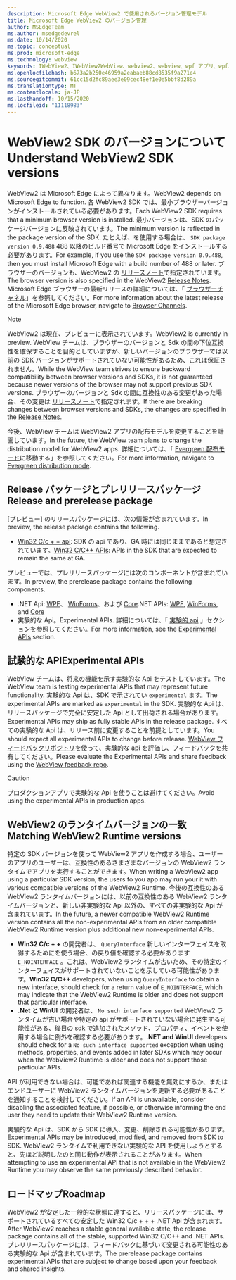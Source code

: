 ```yaml
---
description: Microsoft Edge WebView2 で使用されるバージョン管理モデル
title: Microsoft Edge WebView2 のバージョン管理
author: MSEdgeTeam
ms.author: msedgedevrel
ms.date: 10/14/2020
ms.topic: conceptual
ms.prod: microsoft-edge
ms.technology: webview
keywords: IWebView2、IWebView2WebView、webview2、webview、wpf アプリ、wpf、edge、ICoreWebView2、ICoreWebView2Host、browser control、edge html
ms.openlocfilehash: b673a2b250e46959a2eabaeb88cd8535f9a271e4
ms.sourcegitcommit: 61cc15d2fc89aee3e09cec48ef1e0e5bbf8d289a
ms.translationtype: MT
ms.contentlocale: ja-JP
ms.lasthandoff: 10/15/2020
ms.locfileid: "11118983"
---
```

# <span data-ttu-id="fce5c-104">WebView2 SDK のバージョンについて</span><span class="sxs-lookup"><span data-stu-id="fce5c-104">Understand WebView2 SDK versions</span></span>  

<span data-ttu-id="fce5c-105">WebView2 は Microsoft Edge によって異なります。</span><span class="sxs-lookup"><span data-stu-id="fce5c-105">WebView2 depends on Microsoft Edge to function.</span></span>  <span data-ttu-id="fce5c-106">各 WebView2 SDK では、最小ブラウザーバージョンがインストールされている必要があります。</span><span class="sxs-lookup"><span data-stu-id="fce5c-106">Each WebView2 SDK requires that a minimum browser version is installed.</span></span>  <span data-ttu-id="fce5c-107">最小バージョンは、SDK のパッケージバージョンに反映されています。</span><span class="sxs-lookup"><span data-stu-id="fce5c-107">The minimum version is reflected in the package version of the SDK.</span></span>  <span data-ttu-id="fce5c-108">たとえば、を使用する場合は、 `SDK package version 0.9.488` 488 以降のビルド番号で Microsoft Edge をインストールする必要があります。</span><span class="sxs-lookup"><span data-stu-id="fce5c-108">For example, if you use the `SDK package version 0.9.488`, then you must install Microsoft Edge with a build number of 488 or later.</span></span>  <span data-ttu-id="fce5c-109">ブラウザーのバージョンも、WebView2 の [リリースノート][Releasenotes]で指定されています。</span><span class="sxs-lookup"><span data-stu-id="fce5c-109">The browser version is also specified in the WebView2 [Release Notes][Releasenotes].</span></span>  <span data-ttu-id="fce5c-110">Microsoft Edge ブラウザーの最新リリースの詳細については、「 [ブラウザーチャネル][DeployedgeChannels]」を参照してください。</span><span class="sxs-lookup"><span data-stu-id="fce5c-110">For more information about the latest release of the Microsoft Edge browser, navigate to [Browser Channels][DeployedgeChannels].</span></span>  

> [!NOTE]
> <span data-ttu-id="fce5c-111">WebView2 は現在、プレビューに表示されています。</span><span class="sxs-lookup"><span data-stu-id="fce5c-111">WebView2 is currently in preview.</span></span>  <span data-ttu-id="fce5c-112">WebView チームは、ブラウザーのバージョンと Sdk の間の下位互換性を確保することを目的としていますが、新しいバージョンのブラウザーでは以前の SDK バージョンがサポートされていない可能性があるため、これは保証されません。</span><span class="sxs-lookup"><span data-stu-id="fce5c-112">While the WebView team strives to ensure backward compatibility between browser versions and SDKs, it is not guaranteed because newer versions of the browser may not support previous SDK versions.</span></span>  <span data-ttu-id="fce5c-113">ブラウザーのバージョンと Sdk の間に互換性のある変更があった場合、その変更は [リリースノート][Releasenotes]で指定されます。</span><span class="sxs-lookup"><span data-stu-id="fce5c-113">If there are breaking changes between browser versions and SDKs, the changes are specified in the [Release Notes][Releasenotes].</span></span>  

<span data-ttu-id="fce5c-114">今後、WebView チームは WebView2 アプリの配布モデルを変更することを計画しています。</span><span class="sxs-lookup"><span data-stu-id="fce5c-114">In the future, the WebView team plans to change the distribution model for WebView2 apps.</span></span>  <span data-ttu-id="fce5c-115">詳細については、「 [Evergreen 配布モード][DistributionEvergreenMode]に移動する」を参照してください。</span><span class="sxs-lookup"><span data-stu-id="fce5c-115">For more information, navigate to [Evergreen distribution mode][DistributionEvergreenMode].</span></span>  

## <span data-ttu-id="fce5c-116">Release パッケージとプレリリースパッケージ</span><span class="sxs-lookup"><span data-stu-id="fce5c-116">Release and prerelease package</span></span>  

<span data-ttu-id="fce5c-117">[プレビュー] のリリースパッケージには、次の情報が含まれています。</span><span class="sxs-lookup"><span data-stu-id="fce5c-117">In preview, the release package contains the following.</span></span>  

*   <span data-ttu-id="fce5c-118">[Win32 C/c + + api][ReferenceWin32]: SDK の api であり、GA 時には同じままであると想定されています。</span><span class="sxs-lookup"><span data-stu-id="fce5c-118">[Win32 C/C++ APIs][ReferenceWin32]: APIs in the SDK that are expected to remain the same at GA.</span></span>  

<span data-ttu-id="fce5c-119">プレビューでは、プレリリースパッケージには次のコンポーネントが含まれています。</span><span class="sxs-lookup"><span data-stu-id="fce5c-119">In preview, the prerelease package contains the following components.</span></span>  

*   <span data-ttu-id="fce5c-120">.NET Api: [WPF][DotnetMicrosoftWebWebview2WpfNamespace]、 [WinForms][DotnetMicrosoftWebWebview2WinformsNamespace]、および [Core][DotnetMicrosoftWebWebview2CoreNamespace]</span><span class="sxs-lookup"><span data-stu-id="fce5c-120">.NET APIs: [WPF][DotnetMicrosoftWebWebview2WpfNamespace], [WinForms][DotnetMicrosoftWebWebview2WinformsNamespace], and [Core][DotnetMicrosoftWebWebview2CoreNamespace]</span></span>  
*   <span data-ttu-id="fce5c-121">実験的な Api。</span><span class="sxs-lookup"><span data-stu-id="fce5c-121">Experimental APIs.</span></span>  <span data-ttu-id="fce5c-122">詳細については、「 [実験的 api](#experimental-apis) 」セクションを参照してください。</span><span class="sxs-lookup"><span data-stu-id="fce5c-122">For more information, see the [Experimental APIs](#experimental-apis) section.</span></span>  

## <span data-ttu-id="fce5c-123">試験的な API</span><span class="sxs-lookup"><span data-stu-id="fce5c-123">Experimental APIs</span></span>  

<span data-ttu-id="fce5c-124">WebView チームは、将来の機能を示す実験的な Api をテストしています。</span><span class="sxs-lookup"><span data-stu-id="fce5c-124">The WebView team is testing experimental APIs that may represent future functionality.</span></span>  <span data-ttu-id="fce5c-125">実験的な Api は、SDK で示されてい `experimental` ます。</span><span class="sxs-lookup"><span data-stu-id="fce5c-125">The experimental APIs are marked as `experimental` in the SDK.</span></span>  <span data-ttu-id="fce5c-126">実験的な Api は、リリースパッケージで完全に安定した Api として出荷される場合があります。</span><span class="sxs-lookup"><span data-stu-id="fce5c-126">Experimental APIs may ship as fully stable APIs in the release package.</span></span>  <span data-ttu-id="fce5c-127">すべての実験的な Api は、リリース前に変更することを前提としています。</span><span class="sxs-lookup"><span data-stu-id="fce5c-127">You should expect all experimental APIs to change before release.</span></span>  <span data-ttu-id="fce5c-128">[WebView フィードバックリポジトリ][GithubMicrosoftedgeWebviewfeedback]を使って、実験的な api を評価し、フィードバックを共有してください。</span><span class="sxs-lookup"><span data-stu-id="fce5c-128">Please evaluate the Experimental APIs and share feedback using the [WebView feedback repo][GithubMicrosoftedgeWebviewfeedback].</span></span>  

> [!CAUTION]
> <span data-ttu-id="fce5c-129">プロダクションアプリで実験的な Api を使うことは避けてください。</span><span class="sxs-lookup"><span data-stu-id="fce5c-129">Avoid using the experimental APIs in production apps.</span></span>  

## <span data-ttu-id="fce5c-130">WebView2 のランタイムバージョンの一致</span><span class="sxs-lookup"><span data-stu-id="fce5c-130">Matching WebView2 Runtime versions</span></span>  

<span data-ttu-id="fce5c-131">特定の SDK バージョンを使って WebView2 アプリを作成する場合、ユーザーのアプリのユーザーは、互換性のあるさまざまなバージョンの WebView2 ランタイムでアプリを実行することができます。</span><span class="sxs-lookup"><span data-stu-id="fce5c-131">When writing a WebView2 app using a particular SDK version, the users fo you app may run your it with various compatible versions of the WebView2 Runtime.</span></span>  <span data-ttu-id="fce5c-132">今後の互換性のある WebView2 ランタイムバージョンには、以前の互換性のある WebView2 ランタイムバージョンと、新しい非実験的な Api 以外の、すべての非実験的な Api が含まれています。</span><span class="sxs-lookup"><span data-stu-id="fce5c-132">In the future, a newer compatible WebView2 Runtime version contains all the non-experimental APIs from an older compatible WebView2 Runtime version plus additional new non-experimental APIs.</span></span>  

*   <span data-ttu-id="fce5c-133">**Win32 C/c + +** の開発者は、 `QueryInterface` 新しいインターフェイスを取得するためにを使う場合、の戻り値を確認する必要があります `E_NOINTERFACE` 。これは、WebView2 ランタイムが古いため、その特定のインターフェイスがサポートされていないことを示している可能性があります。</span><span class="sxs-lookup"><span data-stu-id="fce5c-133">**Win32 C/C++** developers, when using `QueryInterface` to obtain a new interface, should check for a return value of `E_NOINTERFACE`, which may indicate that the WebView2 Runtime is older and does not support that particular interface.</span></span>  
*   <span data-ttu-id="fce5c-134">**.Net と WinUI** の開発者は、 `No such interface supported` WebView2 ランタイムが古い場合や特定の api がサポートされていない場合に発生する可能性がある、後日の sdk で追加されたメソッド、プロパティ、イベントを使用する場合に例外を確認する必要があります。</span><span class="sxs-lookup"><span data-stu-id="fce5c-134">**.NET and WinUI** developers should check for a `No such interface supported` exception when using methods, properties, and events added in later SDKs which may occur when the WebView2 Runtime is older and does not support those particular APIs.</span></span>  

<span data-ttu-id="fce5c-135">API が利用できない場合は、可能であれば関連する機能を無効にするか、またはエンドユーザーに WebView2 ランタイムバージョンを更新する必要があることを通知することを検討してください。</span><span class="sxs-lookup"><span data-stu-id="fce5c-135">If an API is unavailable, consider disabling the associated feature, if possible, or otherwise informing the end user they need to update their WebView2 Runtime version.</span></span>  

<span data-ttu-id="fce5c-136">実験的な Api は、SDK から SDK に導入、変更、削除される可能性があります。</span><span class="sxs-lookup"><span data-stu-id="fce5c-136">Experimental APIs may be introduced, modified, and removed from SDK to SDK.</span></span>  <span data-ttu-id="fce5c-137">WebView2 ランタイムで利用できない実験的な API を使用しようとすると、先ほど説明したのと同じ動作が表示されることがあります。</span><span class="sxs-lookup"><span data-stu-id="fce5c-137">When attempting to use an experimental API that is not available in the WebView2 Runtime you may observe the same previously described behavior.</span></span>  

## <span data-ttu-id="fce5c-138">ロードマップ</span><span class="sxs-lookup"><span data-stu-id="fce5c-138">Roadmap</span></span>  

<span data-ttu-id="fce5c-139">WebView2 が安定した一般的な状態に達すると、リリースパッケージには、サポートされているすべての安定した Win32 C/c + + + .NET Api が含まれます。</span><span class="sxs-lookup"><span data-stu-id="fce5c-139">After WebView2 reaches a stable general available state, the release package contains all of the stable, supported Win32 C/C++ and .NET APIs.</span></span>  <span data-ttu-id="fce5c-140">プレリリースパッケージには、フィードバックに基づいて変更される可能性のある実験的な Api が含まれています。</span><span class="sxs-lookup"><span data-stu-id="fce5c-140">The prerelease package contains experimental APIs that are subject to change based upon your feedback and shared insights.</span></span>  

<!--## Versioning  

After you have used a particular version of the SDK to build your app, your app may end up running with an older or newer version of installed browser binaries.  Until version 1.0.0.0 of WebView2 there may be breaking changes during updates that prevent your SDK from working with different versions of installed browser binaries.  After version 1.0.0.0, different versions of the SDK may work with different versions of the installed browser by using the following best practices.  

1.  To account for breaking changes to the API be sure to check for failure when requesting the DLL export `CreateCoreWebView2Environment` and when running `QueryInterface` on any `CoreWebView2` object.  A return value of `E_NOINTERFACE` indicates that the SDK is not compatible with the Microsoft Edge browser binaries.  
1.  Checking for failure from `QueryInterface` also accounts for cases where the SDK is newer than the version of the Microsoft Edge browser and your app attempts to use an interface of which the Microsoft Edge browser is unaware.  

1.  When an interface is unavailable, you may consider disabling the associated feature if possible, or otherwise informing your users to update their browsers.  -->  

<!--links -->

[DistributionEvergreenMode]: ./distribution.md#evergreen-distribution-mode "Evergreen 配布モード-WebView2 を使用したアプリケーションの配布 |Microsoft ドキュメント"  
[DotnetMicrosoftWebWebview2CoreNamespace]: /dotnet/api/microsoft.web.webview2.core "WebView2 の名前空間 |Microsoft ドキュメント"
[DotnetMicrosoftWebWebview2WpfNamespace]: /dotnet/api/microsoft.web.webview2.wpf "WebView2 の名前空間 |Microsoft ドキュメント"
[DotnetMicrosoftWebWebview2WinformsNamespace]: /dotnet/api/microsoft.web.webview2.winforms "WinForms 名前空間 WebView2 |Microsoft ドキュメント"
[ReferenceWin32]: /microsoft-edge/webview2/reference/win32 "WebView2 Win32 C++ リファレンス |Microsoft ドキュメント"  
[Releasenotes]: ../releasenotes.md "WebView2 SDK のリリースノート |Microsoft ドキュメント"  

[DeployedgeChannels]: /deployedge/microsoft-edge-channels "Microsoft Edge チャネルの概要 |Microsoft ドキュメント"  

[GithubMicrosoftedgeWebviewfeedback]: https://github.com/MicrosoftEdge/WebViewFeedback "WebView フィードバック-MicrosoftEdge/WebViewFeedback |GitHub"  
